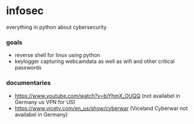 # infosec
everything in python about cybersecurity

### goals
 - reverse shell for linux using python
 - keylogger capturing webcamdata as well as wifi and other critical passwords

### documentaries
 - https://www.youtube.com/watch?v=bjYhmX_OUQQ (not availabel in Germany us VPN for US)
 - https://www.vicetv.com/en_us/show/cyberwar  (Viceland Cyberwar not availabel in Germany)
